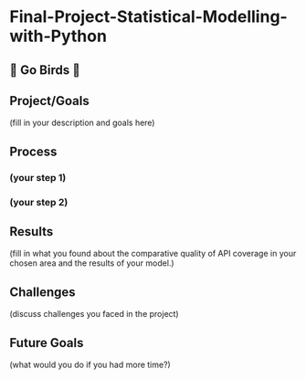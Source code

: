# Final-Project-Statistical-Modelling-with-Python
## 🦅 Go Birds 🦅
## Project/Goals
(fill in your description and goals here)

## Process
### (your step 1)
### (your step 2)

## Results
(fill in what you found about the comparative quality of API coverage in your chosen area and the results of your model.)

## Challenges 
(discuss challenges you faced in the project)

## Future Goals
(what would you do if you had more time?)
